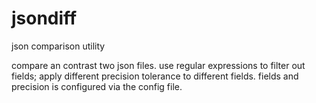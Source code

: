# jsondiff
json comparison utility

compare an contrast two json files. use regular expressions to filter out fields; apply different precision tolerance to different fields. fields and precision is configured via the config file.

